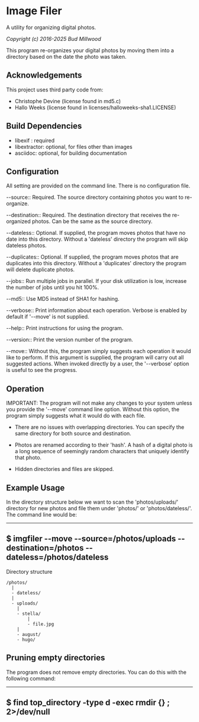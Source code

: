 Image Filer
===========
A utility for organizing digital photos.

*Copyright (c) 2016-2025 Bud Millwood*

This program re-organizes your digital photos by moving them
into a directory based on the date the photo was taken.

Acknowledgements
----------------
This project uses third party code from:
  - Christophe Devine (license found in md5.c)
  - Hallo Weeks (license found in licenses/halloweeks-sha1.LICENSE)

Build Dependencies
------------------
  - libexif : required
  - libextractor: optional, for files other than images
  - asciidoc: optional, for building documentation

Configuration
-------------
All setting are provided on the command line. There is no configuration file.

--source:: Required. The source directory containing photos you want to re-organize.

--destination:: Required. The destination directory that receives the re-organized photos.
                Can be the same as the source directory.

--dateless:: Optional. If supplied, the program moves photos that have no date
             into this directory. Without a 'dateless' directory the program will
             skip dateless photos.

--duplicates:: Optional. If supplied, the program moves photos that are duplicates
               into this directory. Without a 'duplicates' directory the program
               will delete duplicate photos.

--jobs:: Run multiple jobs in parallel. If your disk utilization is low, increase the number of jobs
         until you hit 100%.

--md5:: Use MD5 instead of SHA1 for hashing.

--verbose:: Print information about each operation. Verbose is enabled by default if
            '--move' is not supplied.

--help:: Print instructions for using the program.

--version:: Print the version number of the program.

--move:: Without this, the program simply suggests each operation it would like to perform.
         If this argument is supplied, the program will carry out all suggested actions.
         When invoked directly by a user, the '--verbose' option is useful to see the progress.

Operation
---------
IMPORTANT: The program will not make any changes to your system unless you
           provide the '--move' command line option. Without this option,
           the program simply suggests what it would do with each file.

- There are no issues with overlapping directories. You can specify the same
  directory for both source and destination.

- Photos are renamed according to their 'hash'. A hash of a digital photo is a
  long sequence of seemingly random characters that uniquely identify that photo.

- Hidden directories and files are skipped.

Example Usage
-------------
In the directory structure below we want to scan the 'photos/uploads/' directory for new photos
and file them under 'photos/' or 'photos/dateless/'. The command line would be:

----
$ imgfiler --move --source=/photos/uploads --destination=/photos --dateless=/photos/dateless
----

Directory structure

    /photos/
      |
      - dateless/
      |
      - uploads/
        |
        - stella/
            |
            - file.jpg
        |
        - august/
        - hugo/

Pruning empty directories
-------------------------
The program does not remove empty directories. You can do this with the following command:

----
$ find top_directory -type d -exec rmdir {} \; 2>/dev/null
----
